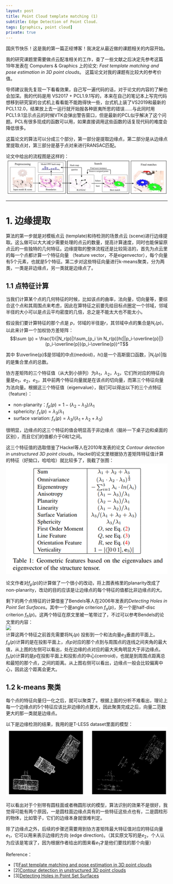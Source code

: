 ```yaml
---
layout: post
title: Point Cloud template matching (1)
subtitle: Edge Detection of Point Cloud.
tags: [graphics, point cloud]
private: true
---
```

国庆节快乐！这是我的第一篇正经博客！我决定从最近做的课题相关的内容开始。

我的研究课题里需要做点云配准相关的工作，查了一些文献之后决定先参考这篇19年发表在 Computers & Graphics 上的论文: *Fast template matching and pose estimation in 3D point clouds*。 这篇论文对我的课题有比较大的参考价值。

导师建议我先复现一下看看效果，自己写一遍代码的话，对于论文的内容的了解也会加深。我的代码是用 VS2017 + PCL1.9.1写的，本来在自己的笔记本上写完代码想移到研究室的台式机上看看能不能跑得快一些，台式机上装了VS2019和最新的PCL1.12.0，结果放上去一运行就开始报各种匪夷所思的错误……与此同时用PCL1.9.1显示点云的时候VTK会弹出警告窗口，但是最新的PCL似乎解决了这个问题。PCL有很多现成的函数可以用，如果直接调用这些函数的话复现代码的难度会降低很多。

这篇论文的算法可以分成三个部分，第一部分是提取边缘点，第二部分是从边缘点里提取点对，第三部分是基于点对来进行RANSAC匹配。

论文中给出的流程图是这样的：
<br>
![](../assets/workflow.png)

-------------

# 1. 边缘提取 
算法的第一步就是对模板点云 (template)和待检测的场景点云 (scene)进行边缘提取。这么做可以大大减少需要处理的点云的数量，提高计算速度，同时也能保留原点云的一些独特的几何特征。边缘提取的整体流程还是比较简洁的，首先为点云里的每一个点都计算一个特征向量 （feature vector，不是eigenvector），每个向量有5个元素，也就是5个特征。第二步对这些特征向量进行k-means聚类，分为两类，一类是非边缘点，另一类就是边缘点了。
## 1.1 点特征计算
当我们计算某个点的几何特征的时候，比如该点的曲率，法向量，切向量等，要综合这个点和其周围点来考虑，因此在算特征之前要先给目标点圈定一个邻域，邻域半径的大小可以是点云平均密度的几倍，总之是不能太大也不能太小。

假设我们要计算特征的那个点是 $p$，邻域的半径是$r$，其邻域中点的集合是$N_r(p)$，以此来计算一个加权协方差矩阵：
$$\sum (p) = \frac{1}{|N_r(p)|}\sum_{p_i \in N_r(p)}h(||p_i-\overline{p}||)(p_i-\overline{p})(p_i-\overline{p})^T$$

其中 $\overline{p}$是邻域的中点(medoid)，$h()$是一个高斯窗口函数，$|N_r(p)|$指的是集合里点的总数。

协方差矩阵的三个特征值（从大到小排列）为$\lambda_1$，$\lambda_2$，$\lambda_3$，它们所对应的特征向量是$e_1$，$e_2$，$e_3$，其中前两个特征向量就是在该点的切向量，而第三个特征向量为法向量。根据这三个特征值（eigenvalue），我们可以得出以下的三个点特征（feature）：

-  non-planarity：$f_p(p)=1-(\lambda_2-\lambda_3)/\lambda_1$
-  sphericity: $f_s(p) = \lambda_3/\lambda_1$
-  surface variation: $f_s(p) = \lambda_3/(\lambda_1 + \lambda_2 + \lambda_3)$
 
很明显，边缘点的这三个特征的值会明显高于非边缘点（脑补一下桌子边和桌面的区别），而且它们的值都介于0和1之间。

这三个特征值的选取借鉴了Hackel等人在2010年发表的论文 *Contour detection in unstructured 3D point clouds*。Hackel的论文里根据协方差矩阵特征值计算的特征（好拗口，哈哈哈）就比较多了，我截了张图：
<br>
 ![](../assets/pic1_eigenvalue.png)
<br>

论文作者对$f_p(p)$的计算做了一个很小的改动，将上图表格里的planarity改成了non-planarity，改动的目的应该是让边缘点的每个特征的值都比非边缘点的大。


剩下的两个点特征的计算借鉴了Bendels等人在2006年发表的*Detecting Holes in Point Set Surfaces*。其中一个是angle criterion $f_a(p)$，另一个是half-disc criterion $f_h(p)$。这两个特征在原文里被一笔带过了，不过可以参考Bendels的论文里的内容：
<br>
![](../assets/bendels_1.png)
<br>
计算这两个特征之前首先需要将$N_r(p)$ 投影到一个和法向量$e_3$垂直的平面上。$f_a(p)$计算的是在投影平面上，点$p$对应的那个点到与周围点的连线之间夹角的最大值，从上图的左侧可以看出，处在边缘的点对应的最大夹角明显大于非边缘点。$f_h(p)$计算的是$p$在投影平面上和投影点的中心(centroid)，也就是到周围点距离总和最短的那个点，之间的距离。从上图右侧可以看出，边缘点一般会比较偏离中心，因此这个距离会更大。


## 1.2 k-means 聚类
每个点的特征向量归一化之后，就可以聚类了。根据上面的分析不难看出，理论上每一个边缘点的5个特征应该比非边缘的点要大，因此聚类完成之后，向量二范数更大的那一类就是边缘点。

以下是边缘检测的结果，我用的是T-LESS dataset里面的模型：
<br>
![](../assets/result.png)
<br>

可以看出对于个别带有圆柱面或者椭圆形状的模型，算法识别的效果不是很好，我觉得可能有两个原因，一是圆柱面边缘点具有的一些特征这些点也有，二是圆柱形的物体，比如管子，它们的边缘本身就很难判定。

除了边缘点之外，后续的步骤还需要用到协方差矩阵最大特征值对应的特征向量$e_1$，它可以用来表示边缘的方向 (edge direction)。（其实原文写的是$e_2$，个人认为应该是笔误了，因为根据作者给出的图来看$e_1$才是他们要找的那个向量）

Reference：

- [1][Fast template matching and pose estimation in 3D point clouds](https://www.sciencedirect.com/science/article/abs/pii/S0097849319300081)
- [2][Contour detection in unstructured 3D point clouds](https://ethz.ch/content/dam/ethz/special-interest/baug/igp/photogrammetry-remote-sensing-dam/documents/pdf/timo-jan-cvpr2016.pdf)
- [3][Detecting Holes in Point Set Surfaces](https://cg.cs.uni-bonn.de/en/publications/paper-details/bendels-2006-detecting/)
